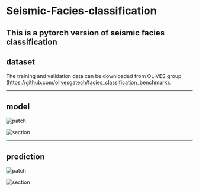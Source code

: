 # Seismic-Facies-classification

This is a pytorch version of seismic facies classification 
---
## dataset
The training and validation data can be downloaded from OLIVES group (https://github.com/olivesgatech/facies_classification_benchmark). 

---
## model

![patch](https://github.com/yxycug/Seismic-Facies-classification/blob/master/result/patch_predict_psp.png)

![section](https://github.com/yxycug/Seismic-Facies-classification/blob/master/result/section_predict_psp.png)

---
## prediction

![patch](https://github.com/yxycug/Seismic-Facies-classification/blob/master/result/prediction_unet_patch.png)

![section](https://github.com/yxycug/Seismic-Facies-classification/blob/master/result/prediction_unet_section.png)
